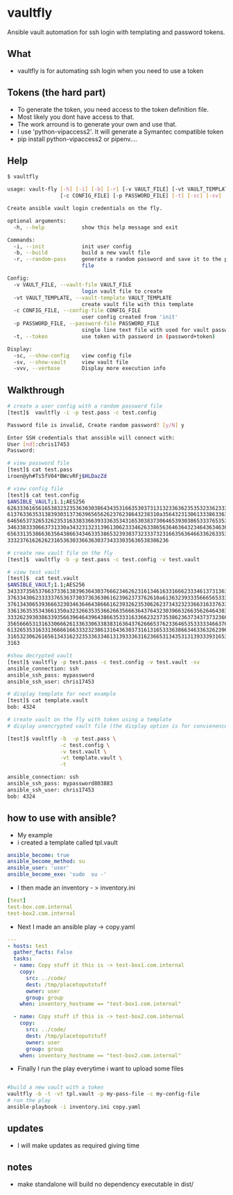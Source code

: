 # vaultfly
Ansible vault automation for ssh login with templating and password tokens.

## What
- vaultfly is for automating ssh login when you need to use a token

## Tokens (the hard part)
- To generate the token, you need access to the token definition file.
- Most likely you dont have access to that. 
- The work arround is to generate your own and use that.
- I use 'python-vipaccess2'. It will generate a Symantec compatible token
- pip install python-vipaccess2 or pipenv....



## Help

```bash
$ vaultfly

usage: vault-fly [-h] [-i] [-b] [-r] [-v VAULT_FILE] [-vt VAULT_TEMPLATE]
                 [-c CONFIG_FILE] [-p PASSWORD_FILE] [-t] [-sc] [-sv] [-vvv]

Create ansible vault login credentials on the fly.

optional arguments:
  -h, --help            show this help message and exit

Commands:
  -i, --init            init user config
  -b, --build           build a new vault file
  -r, --random-pass     generate a random password and save it to the password
                        file

Config:
  -v VAULT_FILE, --vault-file VAULT_FILE
                        login vault file to create
  -vt VAULT_TEMPLATE, --vault-template VAULT_TEMPLATE
                        create vault file with this template
  -c CONFIG_FILE, --config-file CONFIG_FILE
                        user config created from 'init'
  -p PASSWORD_FILE, --password-file PASSWORD_FILE
                        single line text file with used for vault password
  -t, --token           use token with password in (password+token)

Display:
  -sc, --show-config    view config file
  -sv, --show-vault     view vault file
  -vvv, --verbose       Display more execution info

```


## Walkthrough
```bash
# create a user config with a random password file
[test]$  vaultfly -i -p test.pass -c test.config

Password file is invalid, Create random password? [y/N] y

Enter SSH credentials that anssible will connect with:
User [nd]:chris17453
Password: 

# view password file
[test]$ cat test.pass
iroen@yh#Ts5fV04*BWcvRFj$HLDazZd

# view config file
[test]$ cat test.config 
$ANSIBLE_VAULT;1.1;AES256
62633361656165383232353630303864343531663530373131323363623535323362333564616462
6137633635313839303137363965656262376238643238310a356432313061333863363737613939
64656537326532623531633833663933363534316530383730646539303865333765353266643437
3463383330663731330a343231323139613062333462633865636463643234643634636238316562
65633135386636356438663434633538653239303732333732316635636466336263353162336434
3332376162626231653630336636303734333035636538386236

# create new vault file on the fly
[test]$  vaultfly -b -p test.pass -c test.config -v test.vault

# view test vault
[test]$  cat test.vault
$ANSIBLE_VAULT;1.1;AES256
34333735653766373361383963643037666234626231613461633166623334613731363063623666
3763343062333337653637303736363061623962373762610a613632393335666565333633663333
37613430653936663230346364643866616239326235306262373432323366316337633965383663
3361363535343661350a323266353536626635666364376432303966326635626464383565323763
33326239303863393566396464396438663533316336623237353862363734373732366666396433
35656665313163306662613363306338383163643762666537623364653533333466376537663261
61326535316331366661663332323861316436303731613165333638663463363262396630633534
31653230626165613431623235336334613139333631623665313435313139333931653062326534
3163

#show decrypted vault
[test]$ vaultfly -p test.pass -c test.config -v test.vault -sv
ansible_connection: ssh
ansible_ssh_pass: mypassword
ansible_ssh_user: chris17453

# display template for next example
[test]$ cat template.vault
bob: 4324

# create vault on the fly with token using a template 
# display unencrypted vault file (the display option is for convienence)

[test]$ vaultfly -b  -p test.pass \
                 -c test.config \
                 -v test.vault \
                 -vt template.vault \
                 -t

ansible_connection: ssh
ansible_ssh_pass: mypassword803883
ansible_ssh_user: chris17453
bob: 4324

```


## how to use with ansible?
- My example
- i created a template called tpl.vault
```yaml
ansible_become: true
ansible_become_method: su
ansible_user: 'user'
ansible_become_exe: 'sudo  su -'
```
- I then made an inventory - > inventory.ini
```yaml
[test]
test-box.com.internal
test-box2.com.internal
```
- Next I made an ansible play -> copy.yaml
```yaml
---
- hosts: test
  gather_facts: False
  tasks:
  - name: Copy stuff it this is -> test-box1.com.internal
    copy:
      src: ../code/
      dest: /tmp/placetoputstuff
      owner: user
      group: group
    when: inventory_hostname == "test-box1.com.internal"

  - name: Copy stuff if this is -> test-box2.com.internal
    copy:
      src: ../code/
      dest: /tmp/placetoputstuff
      owner: user
      group: group
    when: inventory_hostname == "test-box2.com.internal"
```
- Finally I run the play everytime i want to upload some files
```bash

#build a new vault with a token
vaultfly -b -t -vt tpl.vault -p my-pass-file -c my-config-file
# run the play
ansible-playbook -i inventory.ini copy.yaml
```

## updates
- I will make updates as required giving time

## notes
- make standalone will build no dependency executable in dist/
